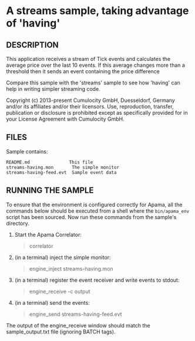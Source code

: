 # A streams sample, taking advantage of 'having'

## DESCRIPTION

   This application receives a stream of Tick events and calculates the
   average price over the last 10 events. If this average changes more than a
   threshold then it sends an event containing the price difference

   Compare this sample with the 'streams' sample to see how 'having'
   can help in writing simpler streaming code.

   Copyright (c) 2013-present Cumulocity GmbH, Duesseldorf, Germany and/or its affiliates and/or their licensors.
   Use, reproduction, transfer, publication or disclosure is prohibited except as specifically provided for in your License Agreement with Cumulocity GmbH. 


## FILES

  Sample contains:

    README.md               This file
    streams-having.mon       The simple monitor
    streams-having-feed.evt  Sample event data


## RUNNING THE SAMPLE

   To ensure that the environment is configured correctly for Apama, all the 
   commands below should be executed from a shell where the `bin/apama_env` script 
   has been sourced. Now run these commands from the sample's directory.

   1. Start the Apama Correlator:

      > correlator 
    
   2. (in a terminal) inject the simple monitor:
   
      > engine_inject streams-having.mon
      
   3. (in a terminal) register the event receiver and 
      write events to stdout:
   
      > engine_receive -c output
   
   4. (in a terminal) send the events:
   
      > engine_send streams-having-feed.evt

   The output of the engine_receive window should match the sample_output.txt
   file (ignoring BATCH tags).

